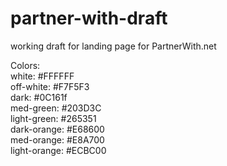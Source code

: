 # partner-with-draft
working draft for landing page for PartnerWith.net

Colors: <br>
white: #FFFFFF <br>
off-white: #F7F5F3 <br>
dark: #0C161f <br>
med-green: #203D3C <br>
light-green: #265351 <br>
dark-orange: #E68600 <br>
med-orange: #E8A700 <br>
light-orange: #ECBC00 <br>

